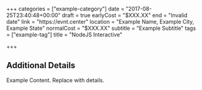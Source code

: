 +++
categories = ["example-category"]
date = "2017-08-25T23:40:48+00:00"
draft = true
earlyCost = "$XXX.XX"
end = "Invalid date"
link = "https://evnt.center"
location = "Example Name, Example City, Example State"
normalCost = "$XXX.XX"
subtitle = "Example Subtitle"
tags = ["example-tag"]
title = "NodeJS Interactive"

+++

<!--more-->

## Additional Details

Example Content. Replace with details.
